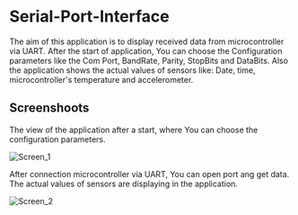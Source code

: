 # Serial-Port-Interface
The aim of this application is to display received data from microcontroller via UART. After the start of application, You can choose the Configuration parameters like the Com Port, BandRate, Parity, StopBits and DataBits. Also the application shows the actual values of sensors like: Date, time, microcontroller's temperature and accelerometer.

## Screenshoots

The view of the application after a start, where You can choose the configuration parameters.

![Screen_1](https://i.ibb.co/w7xBCRH/stm2.png)

After connection microcontroller via UART, You can open port ang get data. The actual values of sensors are displaying in the application.

![Screen_2](https://i.ibb.co/cNfZFk8/stm1.png)
